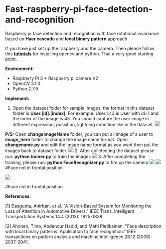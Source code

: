 # Fast-raspberry-pi-face-detection-and-recognition
Raspberry pi face detection and recognition with face rotational invariance based on **Haar cascade** and **local binary pattern** approach

If you have just set up the raspberry and the camera. Then please follow this [**tutorials**](http://www.pyimagesearch.com/2016/04/18/install-guide-raspberry-pi-3-raspbian-jessie-opencv-3/) for installing opencv and python. That a very good starting point.

**Environment:**
- Raspberry Pi 3 + Raspberry pi camera V2
- OpenCV 3.1.0
- Python 2.7.9

**Implement:**
1. Open the dataset folder for sample images, the format in this dataset folder is **User.[id].[index]**. For example: User.1.43 is User with id=1 and the index of the image is 43. You should capture the user image in different expression, possition, lightning condition like in the dataset.
![](https://github.com/DangLienMinh/Fast-raspberry-pi-face-detection-and-recognition/blob/master/upload/2017-04-01-154913_1184x624_scrot.png)

**P/S:** Open **changeImageName** folder, you can put all image of a user to **image_here** folder to change the image name format. Open **changename.py** and edit the image name format as you want then put the images back to dataset folder.
![](https://github.com/DangLienMinh/Fast-raspberry-pi-face-detection-and-recognition/blob/master/upload/2017-04-01-155213_1184x624_scrot.png)
2. After colletecting the dataset please run: **python trainer.py** to train the images
![](https://github.com/DangLienMinh/Fast-raspberry-pi-face-detection-and-recognition/blob/master/upload/2017-04-01-155423_1184x624_scrot.png)
3. After completing the training, please run: **python FaceRecognizer.py** to fire up the camera
![](https://github.com/DangLienMinh/Fast-raspberry-pi-face-detection-and-recognition/blob/master/upload/2017-04-01-155503_1184x624_scrot.png)
![](https://github.com/DangLienMinh/Fast-raspberry-pi-face-detection-and-recognition/blob/master/upload/2017-04-01-155547_1184x624_scrot.png)
                                            #Face not in frontal position

![](https://github.com/DangLienMinh/Fast-raspberry-pi-face-detection-and-recognition/blob/master/upload/2017-04-01-155602_1184x624_scrot.png)

#Face not in frontal position

**References:**

[1] Dasgupta, Anirban, et al. "A Vision-Based System for Monitoring the Loss of Attention in Automotive Drivers." IEEE Trans. Intelligent Transportation Systems 14.4 (2013): 1825-1838

[2] Ahonen, Timo, Abdenour Hadid, and Matti Pietikainen. "Face description with local binary patterns: Application to face recognition." IEEE transactions on pattern analysis and machine intelligence 28.12 (2006): 2037-2041.
